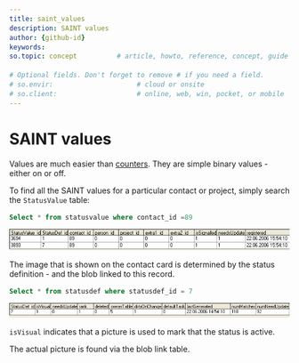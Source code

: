 ```yaml
---
title: saint_values
description: SAINT values
author: {github-id}
keywords:
so.topic: concept          # article, howto, reference, concept, guide

# Optional fields. Don't forget to remove # if you need a field.
# so.envir:                     # cloud or onsite
# so.client:                    # online, web, win, pocket, or mobile
---
```


# SAINT values

Values are much easier than [counters][1]. They are simple binary values - either on or off.

To find all the SAINT values for a particular contact or project, simply search the `StatusValue` table:

```SQL
Select * from statusvalue where contact_id =89
```

![x][img1]

The image that is shown on the contact card is determined by the status definition - and the blob linked to this record.

```SQL
Select * from statusdef where statusdef_id = 7
```

![x][img2]

`isVisual` indicates that a picture is used to mark that the status is active.

The actual picture is found via the blob link table.

<!-- Referenced links -->
[1]: counters.md

<!-- Referenced images -->
[img1]: media/statusvalue.png
[img2]: media/statusdef.png

